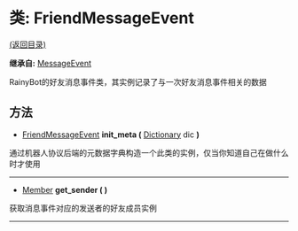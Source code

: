# 类: FriendMessageEvent  
[(返回目录)](README.md)  
  
**继承自:** [MessageEvent](MessageEvent.md)  
  
RainyBot的好友消息事件类，其实例记录了与一次好友消息事件相关的数据  
  
## 方法 
  
- [FriendMessageEvent](FriendMessageEvent.md) **init_meta (** [Dictionary](https://docs.godotengine.org/en/latest/classes/class_dictionary.html) dic **)**  
  
通过机器人协议后端的元数据字典构造一个此类的实例，仅当你知道自己在做什么时才使用  
  
---  
  
- [Member](Member.md) **get_sender ( )**  
  
获取消息事件对应的发送者的好友成员实例  
  
---  
  

